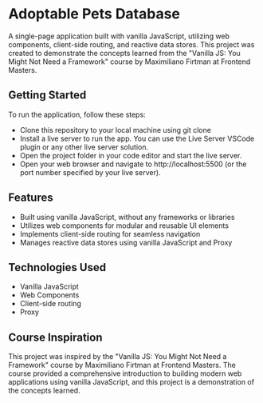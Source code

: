 # Adoptable Pets Database
A single-page application built with vanilla JavaScript, utilizing web components, client-side routing, and reactive data stores. This project was created to demonstrate the concepts learned from the "Vanilla JS: You Might Not Need a Framework" course by Maximiliano Firtman at Frontend Masters.

## Getting Started
To run the application, follow these steps:

- Clone this repository to your local machine using git clone <repository-url>
- Install a live server to run the app. You can use the Live Server VSCode plugin or any other live server solution.
- Open the project folder in your code editor and start the live server.
- Open your web browser and navigate to http://localhost:5500 (or the port number specified by your live server).


## Features
- Built using vanilla JavaScript, without any frameworks or libraries
- Utilizes web components for modular and reusable UI elements
- Implements client-side routing for seamless navigation
- Manages reactive data stores using vanilla JavaScript and Proxy

## Technologies Used
- Vanilla JavaScript
- Web Components
- Client-side routing
- Proxy

## Course Inspiration
This project was inspired by the "Vanilla JS: You Might Not Need a Framework" course by Maximiliano Firtman at Frontend Masters. The course provided a comprehensive introduction to building modern web applications using vanilla JavaScript, and this project is a demonstration of the concepts learned.

